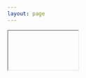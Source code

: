 ```yaml
---
layout: page
---
```



<style>
    .pdf-container {
        position: relative;
        width: 100%;
        padding-bottom: 56.25%; /* 16:9 aspect ratio */
        margin-bottom: 0px;
    }
    .pdf-container iframe {
        position: absolute;
        top: 0;
        left: 0;
        width: 160px;
        height: 90px;
    }
</style>

<div class="pdf-container">
    <iframe data="<CDN link to PDF>" type="application/pdf">
        <embed src="/resume/2023_Resume_for_SDE.pdf">
            <p>This browser does not support PDFs. Please download the PDF to view it: <a href="/resume/2023_Resume_for_SDE.pdf">Download PDF</a>.</p>
        </embed>
    </iframe>
</div>

